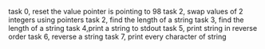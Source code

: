 task 0, reset the value pointer is pointing to 98
task 2, swap values of 2 integers using pointers
task 2, find the length of a string
task 3, find the length of a string
task 4,print a string to stdout
task 5, print string in reverse order
task 6, reverse a string
task 7, print every character of string
